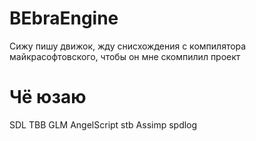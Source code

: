 # BEbraEngine
Сижу пишу движок, жду снисхождения с компилятора майкрасофтовского, чтобы он мне скомпилил проект
# Чё юзаю
SDL
TBB
GLM
AngelScript
stb
Assimp
spdlog

